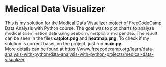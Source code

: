 # Medical Data Visualizer

This is my solution for the Medical Data Visualizer project of FreeCodeCamp Data Analysis with Python course. The goal was to plot charts to analyze medical examination data using seaborn, matplolib and pandas. The result can be seen in the files <b>catplot.png</b> and <b>heatmap.png</b>. To check if my solution is correct based on the project, just run <b>main.py</b>.
<br>More details can be found at https://www.freecodecamp.org/learn/data-analysis-with-python/data-analysis-with-python-projects/medical-data-visualizer
